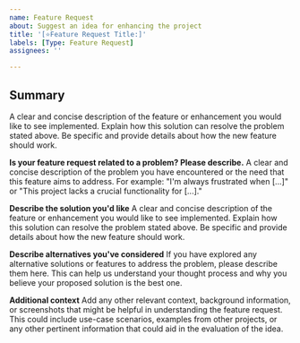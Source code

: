 ```yaml
---
name: Feature Request
about: Suggest an idea for enhancing the project
title: '[⭐Feature Request Title:]'
labels: [Type: Feature Request]
assignees: ''

---
```


## Summary
A clear and concise description of the feature or enhancement you would like to see implemented. Explain how this solution can resolve the problem stated above. Be specific and provide details about how the new feature should work.

**Is your feature request related to a problem? Please describe.**
A clear and concise description of the problem you have encountered or the need that this feature aims to address. For example: "I'm always frustrated when [...]" or "This project lacks a crucial functionality for [...]."

**Describe the solution you'd like**
A clear and concise description of the feature or enhancement you would like to see implemented. Explain how this solution can resolve the problem stated above. Be specific and provide details about how the new feature should work.

**Describe alternatives you've considered**
If you have explored any alternative solutions or features to address the problem, please describe them here. This can help us understand your thought process and why you believe your proposed solution is the best one.

**Additional context**
Add any other relevant context, background information, or screenshots that might be helpful in understanding the feature request. This could include use-case scenarios, examples from other projects, or any other pertinent information that could aid in the evaluation of the idea.

